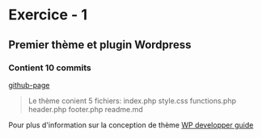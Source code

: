 # Exercice - 1
## Premier thème et plugin  Wordpress
### Contient 10 commits

[github-page](https://saidboude.github.io/theme-31w)
> Le thème conient 5 fichiers:
index.php
style.css
functions.php
header.php
footer.php
readme.md

Pour plus d'information sur la conception de thème
[WP developper guide](https://developper.wordpress.org/theme)

